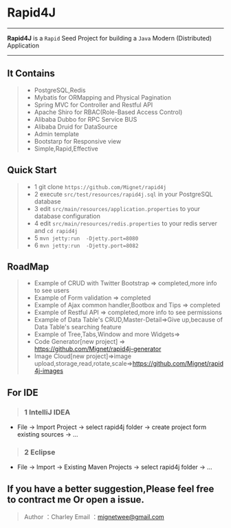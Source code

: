# Rapid4J

------

**Rapid4J** is a `Rapid` Seed Project for building a `Java` Modern (Distributed) Application

------

## It Contains
>* PostgreSQL,Redis
>* Mybatis for ORMapping and Physical Pagination
>* Spring MVC for Controller and Restful API
>* Apache Shiro for RBAC(Role-Based Access Control)
>* Alibaba Dubbo for RPC Service BUS
>* Alibaba Druid for DataSource
>* Admin template
>* Bootstarp for Responsive view
>* Simple,Rapid,Effective

## Quick Start
> * 1 git clone `https://github.com/Mignet/rapid4j`
> * 2 execute `src/test/resources/rapid4j.sql` in your PostgreSQL database
> * 3 edit `src/main/resources/application.properties` to your database configuration
> * 4 edit `src/main/resources/redis.properties` to your redis server and `cd rapid4j`
> * 5 `mvn jetty:run  -Djetty.port=8080`
> * 6 `mvn jetty:run  -Djetty.port=8082`

## RoadMap
>* Example of CRUD with Twitter Bootstrap => completed,more info to see users
>* Example of Form validation => completed
>* Example of Ajax common handler,Bootbox and Tips => completed
>* Example of Restful API => completed,more info to see permissions
>* Example of Data Table's CRUD,Master-Detail=>Give up,because of Data Table's searching feature
>* Example of Tree,Tabs,Window and more Widgets=>
>* Code Generator[new project] => https://github.com/Mignet/rapid4j-generator
>* Image Cloud[new project]=>image upload,storage,read,rotate,scale=>https://github.com/Mignet/rapid4j-images

## For IDE
> ### 1 IntelliJ IDEA
* File -> Import Project -> select rapid4j folder -> create project form existing sources -> ...

> ### 2 Eclipse
* File -> Import -> Existing Maven Projects  -> select rapid4j folder -> ...

## If you have a better suggestion,Please feel free to contract me Or open a issue.
> Author ：Charley
> Email  ：mignetwee@gmail.com
